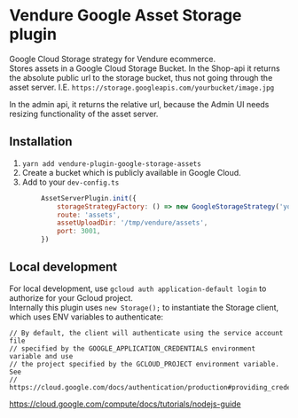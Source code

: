 # Vendure Google Asset Storage plugin
Google Cloud Storage strategy for Vendure ecommerce.   
Stores assets in a Google Cloud Storage Bucket. 
In the Shop-api it returns the absolute public url to the storage bucket, thus not going through the asset server. I.E. `https://storage.googleapis.com/yourbucket/image.jpg`   

In the admin api, it returns the relative url, because the Admin UI needs resizing functionality of the asset server.

## Installation
1. `yarn add vendure-plugin-google-storage-assets`
1. Create a bucket which is publicly available in Google Cloud.
1. Add to your `dev-config.ts` 
```js
        AssetServerPlugin.init({
            storageStrategyFactory: () => new GoogleStorageStrategy('your-bucket-name'),
            route: 'assets',
            assetUploadDir: '/tmp/vendure/assets',
            port: 3001,
        })
```

## Local development
For local development, use `gcloud auth application-default login` to authorize for your Gcloud project.   
Internally this plugin uses `new Storage();` to instantiate the Storage client, which uses ENV variables to authenticate:
```
// By default, the client will authenticate using the service account file
// specified by the GOOGLE_APPLICATION_CREDENTIALS environment variable and use
// the project specified by the GCLOUD_PROJECT environment variable. See
// https://cloud.google.com/docs/authentication/production#providing_credentials_to_your_application
```
https://cloud.google.com/compute/docs/tutorials/nodejs-guide

